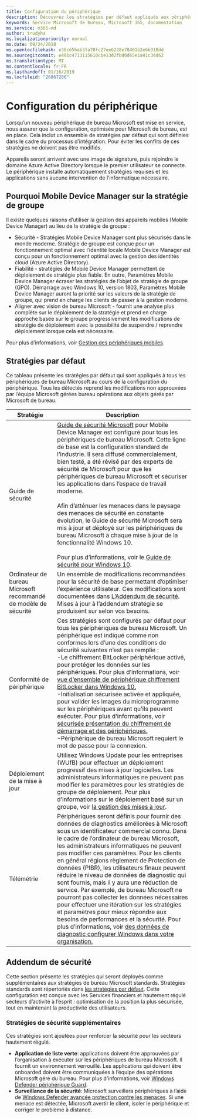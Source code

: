 ```yaml
---
title: Configuration du périphérique
description: Découvrez les stratégies par défaut appliqués aux périphériques de bureau Microsoft.
keywords: Service Microsoft de bureau, Microsoft 365, documentation
ms.service: m365-md
author: trudyha
ms.localizationpriority: normal
ms.date: 09/24/2018
ms.openlocfilehash: e36c65bab3fa78fc27ee6228e78461b2e6b318dd
ms.sourcegitcommit: e491c4713115610cbe13d2fbd0d65e1a41c34d62
ms.translationtype: MT
ms.contentlocale: fr-FR
ms.lasthandoff: 01/16/2019
ms.locfileid: "26867286"
---
```

# <a name="device-configuration"></a>Configuration du périphérique


<!--This topic is the target for a "Learn more" link in the Enterprise Agreement (aka.ms/dev-config); do not delete.-->

<!-- Device configuration and Security Addendum-->

Lorsqu’un nouveau périphérique de bureau Microsoft est mise en service, nous assurer que la configuration, optimisée pour Microsoft de bureau, est en place. Cela inclut un ensemble de stratégies par défaut qui sont définies dans le cadre du processus d’intégration. Pour éviter les conflits de ces stratégies ne doivent pas être modifiés. 

Appareils seront arrivent avec une image de signature, puis rejoindre le domaine Azure Active Directory lorsque le premier utilisateur se connecte. Le périphérique installe automatiquement stratégies requises et les applications sans aucune intervention de l’informatique nécessaire.

## <a name="why-mdm-over-group-policy"></a>Pourquoi Mobile Device Manager sur la stratégie de groupe

Il existe quelques raisons d’utiliser la gestion des appareils mobiles (Mobile Device Manager) au lieu de la stratégie de groupe :

- Sécurité - Stratégies Mobile Device Manager sont plus sécurisés dans le monde moderne. Stratégie de groupe est conçue pour un fonctionnement optimal avec l’identité locale Mobile Device Manager est conçu pour un fonctionnement optimal avec la gestion des identités cloud (Azure Active Directory).
- Fiabilité - stratégies de Mobile Device Manager permettent de déploiement de stratégie plus fiable. En outre, Paramètres Mobile Device Manager écraser les stratégies de l’objet de stratégie de groupe (GPO). Démarrage avec Windows 10, version 1803, Paramètres Mobile Device Manager auront la priorité sur les valeurs de la stratégie de groupe, qui prend en charge les clients de passer à la gestion moderne. 
- Aligner avec vision de bureau Microsoft - fournit une analyse plus complète sur le déploiement de la stratégie et prend en charge approche basée sur le groupe progressivement les modifications de stratégie de déploiement avec la possibilité de suspendre / reprendre déploiement lorsque cela est nécessaire.

Pour plus d’informations, voir [Gestion des périphériques mobiles](https://docs.microsoft.com/windows/client-management/mdm/). 

## <a name="default-policies"></a>Stratégies par défaut

Ce tableau présente les stratégies par défaut qui sont appliqués à tous les périphériques de bureau Microsoft au cours de la configuration du périphérique. Tous les détectés reprend les modifications non approuvées par l’équipe Microsoft gérées bureau opérations aux objets gérés par Microsoft de bureau.

Stratégie | Description
--- | ---
Guide de sécurité | [Guide de sécurité Microsoft](https://docs.microsoft.com/windows/device-security/windows-security-baselines) pour Mobile Device Manager est configuré pour tous les périphériques de bureau Microsoft. Cette ligne de base est la configuration standard de l’industrie. Il sera diffusé commercialement, bien testé, a été révisé par des experts de sécurité de Microsoft pour que les périphériques de bureau Microsoft et sécuriser les applications dans l’espace de travail moderne.<br><br>Afin d’atténuer les menaces dans le paysage des menaces de sécurité en constante évolution, le Guide de sécurité Microsoft sera mis à jour et déployé sur les périphériques de bureau Microsoft à chaque mise à jour de la fonctionnalité Windows 10.<br><br>Pour plus d’informations, voir le [Guide de sécurité pour Windows 10](https://blogs.technet.microsoft.com/secguide/2017/10/18/security-baseline-for-windows-10-fall-creators-update-v1709-final/).
Ordinateur de bureau Microsoft recommandé de modèle de sécurité | Un ensemble de modifications recommandées pour la sécurité de base permettant d’optimiser l’expérience utilisateur.  Ces modifications sont documentées dans [L’Addendum de sécurité](#security-addendum). Mises à jour à l’addendum stratégie se produisent sur selon vos besoins.  
Conformité de périphérique | Ces stratégies sont configurés par défaut pour tous les périphériques de bureau Microsoft. Un périphérique est indiqué comme non conformes lors d’une des conditions de sécurité suivantes n’est pas remplie :<br>-Le chiffrement BitLocker périphérique activé, pour protéger les données sur les périphériques. Pour plus d’informations, voir [vue d’ensemble de périphérique chiffrement BitLocker dans Windows 10.](https://docs.microsoft.com/windows/security/information-protection/bitlocker/bitlocker-device-encryption-overview-windows-10)<br>-Initialisation sécurisée activée et appliquée, pour valider les images du microprogramme sur les périphériques avant qu’ils peuvent exécuter. Pour plus d’informations, voir [sécurisée présentation du chiffrement de démarrage et des périphériques.](https://docs.microsoft.com/windows-hardware/drivers/bringup/secure-boot-and-device-encryption-overview)<br>-Périphérique de bureau Microsoft requiert le mot de passe pour la connexion.
Déploiement de la mise à jour | Utilisez Windows Update pour les entreprises (WUfB) pour effectuer un déploiement progressif des mises à jour logicielles. Les administrateurs informatiques ne peuvent pas modifier les paramètres pour les stratégies de groupe de déploiement. Pour plus d’informations sur le déploiement basé sur un groupe, voir [la gestion des mises à jour](../working-with-managed-desktop/updates.md).
Télémétrie | Périphériques seront définis pour fournir des données de diagnostics améliorées à Microsoft sous un identificateur commercial connu. Dans le cadre de l’ordinateur de bureau Microsoft, les administrateurs informatiques ne peuvent pas modifier ces paramètres. Pour les clients en général régions règlement de Protection de données (PIBR), les utilisateurs finaux peuvent réduire le niveau de données de diagnostic qui sont fournis, mais il y aura une réduction de service. Par exemple, de bureau Microsoft ne pourront pas collecter les données nécessaires pour effectuer une itération sur les stratégies et paramètres pour mieux répondre aux besoins de performances et la sécurité. Pour plus d’informations, voir [des données de diagnostic configurer Windows dans votre organisation.](https://docs.microsoft.com/windows/privacy/configure-windows-diagnostic-data-in-your-organization#enhanced-level)

 ## <a name="security-addendum"></a>Addendum de sécurité

 Cette section présente les stratégies qui seront déployés comme supplémentaires aux stratégies de bureau Microsoft standards. Stratégies standards sont répertoriés dans [les stratégies par défaut](#default-policies). Cette configuration est conçue avec les Services financiers et hautement régulé secteurs d’activité à l’esprit : optimisation de la position la plus sécurisée, tout en maintenant la productivité des utilisateurs.

 ### <a name="additional-security-policies"></a>Stratégies de sécurité supplémentaires

 Ces stratégies sont ajoutées pour renforcer la sécurité pour les secteurs hautement régulé. 
 - **Application de liste verte**: applications doivent être approuvées par l’organisation à exécuter sur les périphériques de bureau Microsoft. Il fournit un environnement verrouillé. Les applications qui doivent être onboarded doivent être communiquées à l’équipe des opérations Microsoft géré du bureau. Pour plus d’informations, voir [Windows Defender périphérique Guard](https://docs.microsoft.com/windows/device-security/device-guard/device-guard-deployment-guide).
 - **Surveillance de la sécurité**: Microsoft surveillera périphériques à l’aide de [Windows Defender avancée protection contre les menaces](https://docs.microsoft.com/windows/security/threat-protection/windows-defender-atp/windows-defender-advanced-threat-protection). Si une menace est détectée, Microsoft avertir le client, isoler le périphérique et corriger le problème à distance. 


